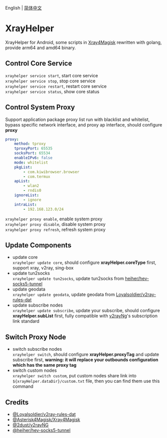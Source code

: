English | [简体中文](README_zh_CN.md)

# XrayHelper
XrayHelper for Android, some scripts in [Xray4Magisk](https://github.com/Asterisk4Magisk/Xray4Magisk) rewritten with golang, provide arm64 and amd64 binary.

## Control Core Service
`xrayhelper service start`, start core service  
`xrayhelper service stop`, stop core service  
`xrayhelper service restart`, restart core service  
`xrayhelper service status`, show core status

## Control System Proxy
Support application package proxy list run with blacklist and whitelist, bypass specific network interface, and proxy ap interface, should configure **proxy**
```yaml
proxy:
    method: tproxy
    tproxyPort: 65535
    socksPort: 65534
    enableIPv6: false
    mode: whitelist
    pkgList:
        - com.kiwibrowser.browser
        - com.termux
    apList:
        - wlan2
        - rndis0
    ignoreList:
        - ignore
    intraList:
        - 192.168.123.0/24
```
`xrayhelper proxy enable`, enable system proxy  
`xrayhelper proxy disable`, disable system proxy    
`xrayhelper proxy refresh`, refresh system proxy  

## Update Components
- update core  
  `xrayhelper update core`, should configure **xrayHelper.coreType** first, support xray, v2ray, sing-box  
- update tun2socks  
  `xrayhelper update tun2socks`, update tun2socks from [heiher/hev-socks5-tunnel](https://github.com/heiher/hev-socks5-tunnel)  
- update geodata  
  `xrayhelper update geodata`, update geodata from [Loyalsoldier/v2ray-rules-dat](https://github.com/Loyalsoldier/v2ray-rules-dat)  
- update subscribe nodes  
  `xrayhelper update subscribe`, update your subscribe, should configure **xrayHelper.subList** first, fully compatible with [v2rayNg](https://github.com/2dust/v2rayNG)'s subscription link standard  

## Switch Proxy Node  
- switch subscribe nodes  
  `xrayhelper switch`, should configure **xrayHelper.proxyTag** and update subscribe first, **warning: it will replace your outbounds configuration which has the same proxy tag**
- switch custom nodes  
  `xrayhelper switch custom`, put custom nodes share link into `${xrayHelper.dataDir}/custom.txt` file, then you can find them use this command

## Credits
- [@Loyalsoldier/v2ray-rules-dat](https://github.com/Loyalsoldier/v2ray-rules-dat)
- [@Asterisk4Magisk/Xray4Magisk](https://github.com/Asterisk4Magisk/Xray4Magisk)
- [@2dust/v2rayNG](https://github.com/2dust/v2rayNG)
- [@heiher/hev-socks5-tunnel](https://github.com/heiher/hev-socks5-tunnel)
